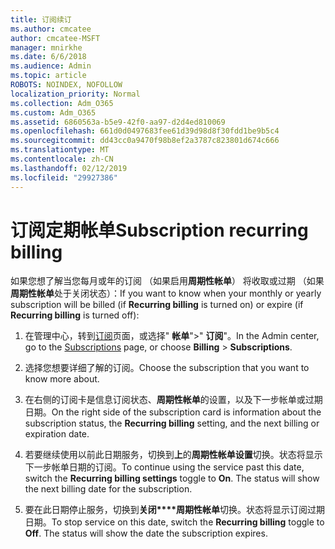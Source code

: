 ```yaml
---
title: 订阅续订
ms.author: cmcatee
author: cmcatee-MSFT
manager: mnirkhe
ms.date: 6/6/2018
ms.audience: Admin
ms.topic: article
ROBOTS: NOINDEX, NOFOLLOW
localization_priority: Normal
ms.collection: Adm_O365
ms.custom: Adm_O365
ms.assetid: 6860563a-b5e9-42f0-aa97-d2d4ed810069
ms.openlocfilehash: 661d0d0497683fee61d39d98d8f30fdd1be9b5c4
ms.sourcegitcommit: dd43cc0a9470f98b8ef2a3787c823801d674c666
ms.translationtype: MT
ms.contentlocale: zh-CN
ms.lasthandoff: 02/12/2019
ms.locfileid: "29927386"
---
```

# <a name="subscription-recurring-billing"></a><span data-ttu-id="14ab1-102">订阅定期帐单</span><span class="sxs-lookup"><span data-stu-id="14ab1-102">Subscription recurring billing</span></span>

<span data-ttu-id="14ab1-103">如果您想了解当您每月或年的订阅 （如果启用**周期性帐单**） 将收取或过期 （如果**周期性帐单**处于关闭状态）：</span><span class="sxs-lookup"><span data-stu-id="14ab1-103">If you want to know when your monthly or yearly subscription will be billed (if **Recurring billing** is turned on) or expire (if **Recurring billing** is turned off):</span></span> 
  
1. <span data-ttu-id="14ab1-104">在管理中心，转到[订阅](https://go.microsoft.com/fwlink/p/?linkid=842054)页面，或选择" **帐单**"\>" **订阅**"。</span><span class="sxs-lookup"><span data-stu-id="14ab1-104">In the Admin center, go to the [Subscriptions](https://go.microsoft.com/fwlink/p/?linkid=842054) page, or choose **Billing** \> **Subscriptions**.</span></span>
    
2. <span data-ttu-id="14ab1-105">选择您想要详细了解的订阅。</span><span class="sxs-lookup"><span data-stu-id="14ab1-105">Choose the subscription that you want to know more about.</span></span>
    
3. <span data-ttu-id="14ab1-106">在右侧的订阅卡是信息订阅状态、**周期性帐单**的设置，以及下一步帐单或过期日期。</span><span class="sxs-lookup"><span data-stu-id="14ab1-106">On the right side of the subscription card is information about the subscription status, the **Recurring billing** setting, and the next billing or expiration date.</span></span> 
    
4. <span data-ttu-id="14ab1-p101">若要继续使用以前此日期服务，切换到**上**的**周期性帐单设置**切换。状态将显示下一步帐单日期的订阅。</span><span class="sxs-lookup"><span data-stu-id="14ab1-p101">To continue using the service past this date, switch the **Recurring billing settings** toggle to **On**. The status will show the next billing date for the subscription.</span></span>
    
5. <span data-ttu-id="14ab1-p102">要在此日期停止服务，切换到**关闭\*\*\*\*周期性帐单**切换。状态将显示订阅过期日期。</span><span class="sxs-lookup"><span data-stu-id="14ab1-p102">To stop service on this date, switch the **Recurring billing** toggle to **Off**. The status will show the date the subscription expires.</span></span>
    

